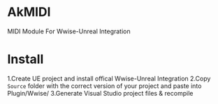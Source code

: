 # AkMIDI
MIDI Module For Wwise-Unreal Integration

# Install
1.Create UE project and install offical Wwise-Unreal Integration
2.Copy ```Source``` folder with the correct version of your project and paste into Plugin/Wwise/
3.Generate Visual Studio project files & recompile
